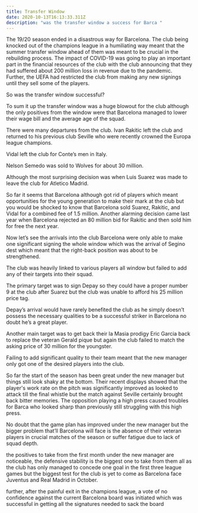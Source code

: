 ```yaml
---
title: Transfer Window
date: 2020-10-13T16:13:33.311Z
description: "was the transfer window a success for Barca "
---
```

The 19/20 season ended in a disastrous way for Barcelona. The club being knocked out of the champions league in a humiliating way meant that the summer transfer window ahead of them was meant to be crucial in the rebuilding process. The impact of COVID-19 was going to play an important part in the financial resources of the club with the club announcing that they had suffered about 200 million loss in revenue due to the pandemic. Further, the UEFA had restricted the club from making any new signings until they sell some of the players. 

So was the transfer window successful?

To sum it up the transfer window was a huge blowout for the club although the only positives from the window were that Barcelona managed to lower their wage bill and the average age of the squad.

There were many departures from the club. Ivan Rakitic left the club and returned to his previous club Seville who were recently crowned the Europa league champions.

Vidal left the club for Conte’s men in Italy.

Nelson Semedo was sold to Wolves for about 30 million.

Although the most surprising decision was when Luis Suarez was made to leave the club for Atletico Madrid.

So far it seems that Barcelona although got rid of players which meant opportunities for the young generation to make their mark at the club but you would be shocked to know that Barcelona sold Suarez, Rakitic, and Vidal for a combined fee of 1.5 million. Another alarming decision came last year when Barcelona rejected an 80 million bid for Rakitic and then sold him for free the next year.

Now let’s see the arrivals into the club Barcelona were only able to make one significant signing the whole window which was the arrival of Segino dest which meant that the right-back position was about to be strengthened.

The club was heavily linked to various players all window but failed to add any of their targets into their squad.

The primary target was to sign Depay so they could have a proper number 9 at the club after Suarez but the club was unable to afford his 25 million price tag.

Depay’s arrival would have rarely benefited the club as he simply doesn’t possess the necessary qualities to be a successful striker in Barcelona no doubt he’s a great player.

Another main target was to get back their la Masia prodigy Eric Garcia back to replace the veteran Gerald pique but again the club failed to match the asking price of 30 million for the youngster.

Failing to add significant quality to their team meant that the new manager only got one of the desired players into the club.

So far the start of the season has been great under the new manager but things still look shaky at the bottom. Their recent displays showed that the player's work rate on the pitch was significantly improved as looked to attack till the final whistle but the match against Seville certainly brought back bitter memories. The opposition playing a high press caused troubles for Barca who looked sharp than previously still struggling with this high press.

No doubt that the game plan has improved under the new manager but the bigger problem that’ll Barcelona will face is the absence of their veteran players in crucial matches of the season or suffer fatigue due to lack of squad depth.

the positives to take from the first month under the new manager are noticeable, the defensive stability is the biggest one to take from them all as the club has only managed to concede one goal in the first three league games but the biggest test for the club is yet to come as Barcelona face Juventus and Real Madrid in October.

further, after the painful exit in the champions league, a vote of no confidence against the current Barcelona board was initiated which was successful in getting all the signatures needed to sack the board
